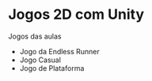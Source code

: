 # Jogos 2D com Unity
<p> Jogos das aulas </p>
<ul>
<li>Jogo da Endless Runner </li>
<li> Jogo Casual </li>
<li> Jogo de Plataforma </li>
  
</ul>



